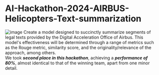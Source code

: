 # AI-Hackathon-2024-AIRBUS-Helicopters-Text-summarization
![image](https://github.com/GOMEZBORIS6/AI-Hackathon-2024-AIRBUS-Helicopters-Text-summarization-2nd-Place-/assets/84849041/a6454f99-4586-43d0-b68c-985307982068)
Create a model designed to succinctly summarize segments of legal texts provided by the Digital Acceleration Office of Airbus. This model's effectiveness will be determined through a range of metrics such as the Rouge metric, similarity score, and the originality/relevance of the approach, among others.
<br>
We took ***second place in this hackathon***, achieving a ***performance of 80%***, almost identical to that of the winning team, apart from one minor detail.
